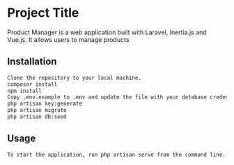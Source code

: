 
# Project Title

Product Manager is a web application built with Laravel, Inertia.js and Vue.js. It allows users to manage products



## Installation



```bash
Clone the repository to your local machine.
composer install
npm install
Copy .env.example to .env and update the file with your database credentials.
php artisan key:generate 
php artisan migrate
php artisan db:seed
```
## Usage

```bash
To start the application, run php artisan serve from the command line. Once the server is running, you can access the application in your web browser at http://localhost:8000.

```

    
